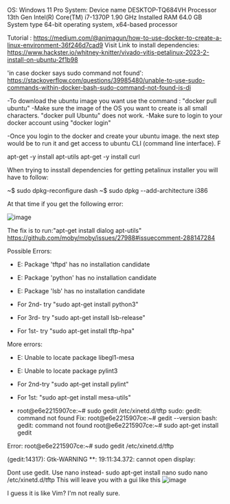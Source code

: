 OS: Windows 11 Pro
System: Device name	DESKTOP-TQ684VH
Processor	13th Gen Intel(R) Core(TM) i7-1370P   1.90 GHz
Installed RAM	64.0 GB 
System type	64-bit operating system, x64-based processor

Tutorial : https://medium.com/@animagun/how-to-use-docker-to-create-a-linux-environment-36f246d7cad9
Visit 
Link to install dependencies: https://www.hackster.io/whitney-knitter/vivado-vitis-petalinux-2023-2-install-on-ubuntu-2f1b98

'in case docker says sudo command not found': https://stackoverflow.com/questions/39985480/unable-to-use-sudo-commands-within-docker-bash-sudo-command-not-found-is-di

-To download the ubuntu image you want use the command : "docker pull ubuntu"
-Make sure the image of the OS you want to create is all small characters. "docker pull Ubuntu" does not work.
-Make sure to login to your docker account using "docker login" 

-Once you login to the docker and create your ubuntu image. the next step would be to run it and get access to ubuntu CLI (command line interface). F 

apt-get -y install apt-utils
apt-get -y install curl

When trying to insstall dependencies for getting petalinux installer you will have to follow:

~$ sudo dpkg-reconfigure dash
~$ sudo dpkg --add-architecture i386

At that time if you get the following error:

![image](https://github.com/user-attachments/assets/674a40f9-9e88-44bd-9c86-2dacabaae150)

The fix is to run:"apt-get install dialog apt-utils" https://github.com/moby/moby/issues/27988#issuecomment-288147284

Possible Errors:

- E: Package 'tftpd' has no installation candidate
- E: Package 'python' has no installation candidate
- E: Package 'lsb' has no installation candidate

- For 2nd- try "sudo apt-get install python3"
- For 3rd- try "sudo apt-get install lsb-release"
- For 1st- try "sudo apt-get install tftp-hpa"

More errors:

- E: Unable to locate package libegl1-mesa
- E: Unable to locate package pylint3

- For 2nd-try "sudo apt-get install pylint"
- For 1st: "sudo apt-get install mesa-utils"
-  root@e6e2215907ce:~# sudo gedit /etc/xinetd.d/tftp
    sudo: gedit: command not found
Fix:
  root@e6e2215907ce:~# gedit --version
  bash: gedit: command not found
  root@e6e2215907ce:~# sudo apt-get install gedit

Error:
root@e6e2215907ce:~# sudo gedit /etc/xinetd.d/tftp

(gedit:14317): Gtk-WARNING **: 19:11:34.372: cannot open display:

Dont use gedit. Use nano instead- sudo apt-get install nano
 sudo nano /etc/xinetd.d/tftp
 This will leave you with a gui like this
 ![image](https://github.com/user-attachments/assets/72cc7a8d-2c2b-44be-93e1-07113ff7a637)

 I guess it is like Vim? I'm not really sure.
 

